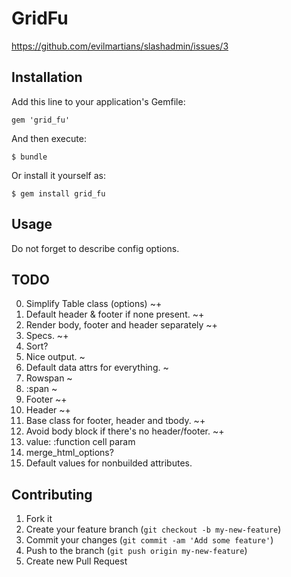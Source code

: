 # GridFu

https://github.com/evilmartians/slashadmin/issues/3

## Installation

Add this line to your application's Gemfile:

    gem 'grid_fu'

And then execute:

    $ bundle

Or install it yourself as:

    $ gem install grid_fu

## Usage

Do not forget to describe config options.

## TODO

0. Simplify Table class (options) ~+
1. Default header & footer if none present. ~+
2. Render body, footer and header separately ~+
3. Specs. ~+
4. Sort?
5. Nice output. ~
6. Default data attrs for everything. ~
7. Rowspan ~
8. :span ~
9. Footer ~+
10. Header ~+
11. Base class for footer, header and tbody. ~+
12. Avoid body block if there's no header/footer. ~+
13. value: :function cell param
14. merge_html_options?
15. Default values for nonbuilded attributes.

## Contributing

1. Fork it
2. Create your feature branch (`git checkout -b my-new-feature`)
3. Commit your changes (`git commit -am 'Add some feature'`)
4. Push to the branch (`git push origin my-new-feature`)
5. Create new Pull Request
